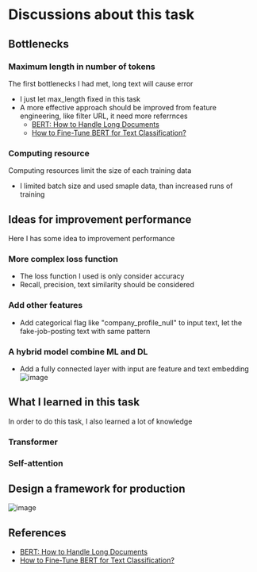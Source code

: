 # Discussions about this task
## Bottlenecks
### Maximum length in number of tokens
The first bottlenecks I had met, long text will cause error
* I just let max_length fixed in this task
* A more effective approach should be improved from feature engineering, like filter URL, it need more referrnces
  * [BERT: How to Handle Long Documents](https://www.saltdatalabs.com/blog/bert-how-to-handle-long-documents)
  * [How to Fine-Tune BERT for Text Classification?](https://arxiv.org/abs/1905.05583)

### Computing resource
Computing resources limit the size of each training data
* I limited batch size and used smaple data, than increased runs of training

## Ideas for improvement performance
Here I has some idea to improvement performance
### More complex loss function
* The loss function I used is only consider accuracy
* Recall, precision, text similarity should be considered

### Add other features
* Add categorical flag like "company_profile_null" to input text, let the fake-job-posting text with same pattern

### A hybrid model combine ML and DL
* Add a fully connected layer with input are feature and text embedding
![image](https://github.com/BillGuess/Fake-JD-Detector/assets/87471415/e967f36c-65cd-4bc5-b71e-bf37d505dc29)


## What I learned in this task
In order to do this task, I also learned a lot of knowledge
### Transformer
### Self-attention
## Design a framework for production
![image](https://github.com/BillGuess/Fake-JD-Detector/assets/87471415/1941eb89-49e8-4b94-ad67-9058a2350b79)

## References
* [BERT: How to Handle Long Documents](https://www.saltdatalabs.com/blog/bert-how-to-handle-long-documents)
* [How to Fine-Tune BERT for Text Classification?](https://arxiv.org/abs/1905.05583)
